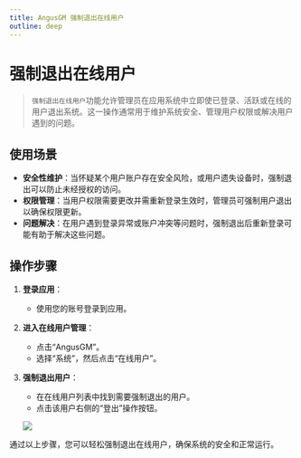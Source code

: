 ```yaml
---
title: AngusGM 强制退出在线用户
outline: deep
---
```


# 强制退出在线用户

> `强制退出在线用户`功能允许管理员在应用系统中立即使已登录、活跃或在线的用户退出系统。这一操作通常用于维护系统安全、管理用户权限或解决用户遇到的问题。

## 使用场景

- **安全性维护**：当怀疑某个用户账户存在安全风险，或用户遗失设备时，强制退出可以防止未经授权的访问。
- **权限管理**：当用户权限需要更改并需重新登录生效时，管理员可强制用户退出以确保权限更新。
- **问题解决**：在用户遇到登录异常或账户冲突等问题时，强制退出后重新登录可能有助于解决这些问题。

## 操作步骤

1. **登录应用**：
    - 使用您的账号登录到应用。

2. **进入在线用户管理**：
    - 点击“AngusGM”。
    - 选择“系统”，然后点击“在线用户”。

3. **强制退出用户**：
    - 在在线用户列表中找到需要强制退出的用户。
    - 点击该用户右侧的“登出”操作按钮。

   ![](https://bj-c1-prod-files.xcan.cloud/storage/pubapi/v1/file/useronline-signout.png?fid=207887511026925861&fpt=AnvD5pUraVSbTiEAvkDmhQl73vLVOsf3O9sHvtCF)

通过以上步骤，您可以轻松强制退出在线用户，确保系统的安全和正常运行。